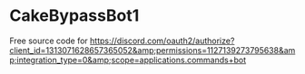 # CakeBypassBot1
Free source code for https://discord.com/oauth2/authorize?client_id=1313071628657365052&amp;permissions=1127139273795638&amp;integration_type=0&amp;scope=applications.commands+bot

